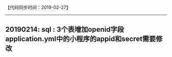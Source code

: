 【代码同步时间：2019-02-27】

-----------------------------------------------------------------------------------------
20190214:
sql : 3个表增加openid字段
application.yml中的小程序的appid和secret需要修改
-----------------------------------------------------------------------------------------    